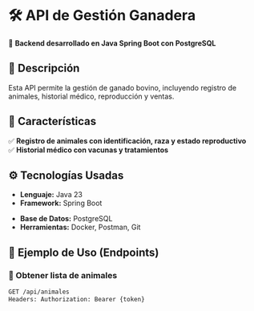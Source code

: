 # 🛠️ API de Gestión Ganadera  
📌 **Backend desarrollado en Java Spring Boot con PostgreSQL**  

## 📜 **Descripción**  
Esta API permite la gestión de ganado bovino, incluyendo registro de animales, historial médico, reproducción y ventas.  

## 🚀 **Características**  
✅ **Registro de animales con identificación, raza y estado reproductivo**  
✅ **Historial médico con vacunas y tratamientos**  
<!--✅ **Gestión de ventas y facturación**  -->
<!--✅ **Control de usuarios con roles y permisos (Admin, Veterinario, Usuario)**  -->

## ⚙️ **Tecnologías Usadas**  
- **Lenguaje:** Java 23  
- **Framework:** Spring Boot  
<!-- - **Seguridad:** Spring Security + JWT  -->
- **Base de Datos:** PostgreSQL  
- **Herramientas:** Docker, Postman, Git  

## 🔑 **Ejemplo de Uso (Endpoints)**  
### 🔹 Obtener lista de animales  
```bash
GET /api/animales
Headers: Authorization: Bearer {token}
